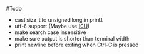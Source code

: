 #Todo

- cast size_t to unsigned long in printf.
- utf-8 support (Maybe use [ICU](http://site.icu-project.org/))
- make search case insensitive
- make sure output is shorter than terminal width
- print newline before exiting when Ctrl-C is pressed
